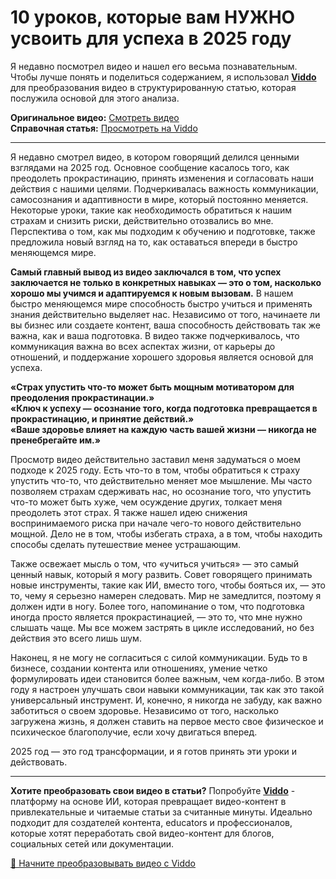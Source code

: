 # 10 уроков, которые вам НУЖНО усвоить для успеха в 2025 году

Я недавно посмотрел видео и нашел его весьма познавательным. Чтобы лучше понять и поделиться содержанием, я использовал **[Viddo](https://viddo.pro/)** для преобразования видео в структурированную статью, которая послужила основой для этого анализа.

**Оригинальное видео:** [Смотреть видео](https://www.youtube.com/watch?v=ztT8C75ijxU)  
**Справочная статья:** [Просмотреть на Viddo](https://viddo.pro/zh/video-result/a459471b-721e-4aa0-b617-89b9b386e402)

---

Я недавно смотрел видео, в котором говорящий делился ценными взглядами на 2025 год. Основное сообщение касалось того, как преодолеть прокрастинацию, принять изменения и согласовать наши действия с нашими целями. Подчеркивалась важность коммуникации, самосознания и адаптивности в мире, который постоянно меняется. Некоторые уроки, такие как необходимость обратиться к нашим страхам и снизить риски, действительно отозвались во мне. Перспектива о том, как мы подходим к обучению и подготовке, также предложила новый взгляд на то, как оставаться впереди в быстро меняющемся мире.

**Самый главный вывод из видео заключался в том, что успех заключается не только в конкретных навыках — это о том, насколько хорошо мы учимся и адаптируемся к новым вызовам.** В нашем быстро меняющемся мире способность быстро учиться и применять знания действительно выделяет нас. Независимо от того, начинаете ли вы бизнес или создаете контент, ваша способность действовать так же важна, как и ваша подготовка. В видео также подчеркивалось, что коммуникация важна во всех аспектах жизни, от карьеры до отношений, и поддержание хорошего здоровья является основой для успеха.

**«Страх упустить что-то может быть мощным мотиватором для преодоления прокрастинации.»**  
**«Ключ к успеху — осознание того, когда подготовка превращается в прокрастинацию, и принятие действий.»**  
**«Ваше здоровье влияет на каждую часть вашей жизни — никогда не пренебрегайте им.»**

Просмотр видео действительно заставил меня задуматься о моем подходе к 2025 году. Есть что-то в том, чтобы обратиться к страху упустить что-то, что действительно меняет мое мышление. Мы часто позволяем страхам сдерживать нас, но осознание того, что упустить что-то может быть хуже, чем осуждение других, толкает меня преодолеть этот страх. Я также нашел идею снижения воспринимаемого риска при начале чего-то нового действительно мощной. Дело не в том, чтобы избегать страха, а в том, чтобы находить способы сделать путешествие менее устрашающим.

Также освежает мысль о том, что «учиться учиться» — это самый ценный навык, который я могу развить. Совет говорящего принимать новые инструменты, такие как ИИ, вместо того, чтобы бояться их, — это то, чему я серьезно намерен следовать. Мир не замедлится, поэтому я должен идти в ногу. Более того, напоминание о том, что подготовка иногда просто является прокрастинацией, — это то, что мне нужно слышать чаще. Мы все можем застрять в цикле исследований, но без действия это всего лишь шум.

Наконец, я не могу не согласиться с силой коммуникации. Будь то в бизнесе, создании контента или отношениях, умение четко формулировать идеи становится более важным, чем когда-либо. В этом году я настроен улучшать свои навыки коммуникации, так как это такой универсальный инструмент. И, конечно, я никогда не забуду, как важно заботиться о своем здоровье. Независимо от того, насколько загружена жизнь, я должен ставить на первое место свое физическое и психическое благополучие, если хочу двигаться вперед.

2025 год — это год трансформации, и я готов принять эти уроки и действовать.

---

**Хотите преобразовать свои видео в статьи?** Попробуйте **[Viddo](https://viddo.pro/)** - платформу на основе ИИ, которая превращает видео-контент в привлекательные и читаемые статьи за считанные минуты. Идеально подходит для создателей контента, educators и профессионалов, которые хотят переработать свой видео-контент для блогов, социальных сетей или документации.

[🚀 Начните преобразовывать видео с Viddo](https://viddo.pro/)
